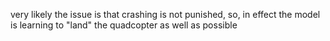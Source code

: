 very likely the issue is that crashing is not punished, so, in effect
the model is learning to "land" the quadcopter as well as possible 

